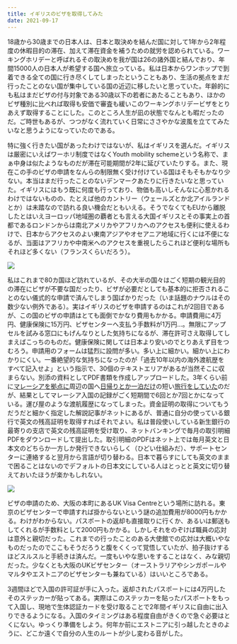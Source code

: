 ```yaml
---
title: イギリスのビザを取得してみた
date: 2021-09-17
---
```


18歳から30歳までの日本人は、日本と取決めを結んだ国に対して1年から2年程度の休暇目的の滞在、加えて滞在資金を補うための就労を認められている。ワーキングホリデーと呼ばれるその取決めを我が国は26の諸外国と結んでおり、年間15000人の日本人が希望する国へ旅立っている。私は日本からワンホップで到着できる全ての国に行き尽くしてしまったということもあり、生活の拠点をまだ行ったことのない国が集中している国の近辺に移したいと思っていた。年齢的にも私はまだビザの付与対象である30歳以下の若者にあたることもあり、ほかのビザ種別に比べれば取得も安価で審査も緩いこのワーキングホリデービザをとりあえず取得することにした。このところ人生が凪の状態でなんとも暇だったのだ。ご時世もあるが、つつがなく流れていく日常にささやかな波風を立ててみたいなと思うようになっていたのである。

特に強く行きたい国があったわけではないが、私はイギリスを選んだ。イギリスは厳密にいえばワーホリ制度ではなくYouth mobility schemeという名称で、まぁ中身は似たようなものだが滞在可能期間が2年に延びていたりする。また、現在この手のビザの申請をなんらの制限無く受け付けている国はそもそもかなり少ない。本当はまだ行ったことのないデンマークあたりに行きたいなと思っていた。イギリスにはもう既に何度も行っており、物価も高いしそんなに心惹かれるわけではないものの、たとえば他のカントリー（ウェールズとか北アイルランドとか）は未踏なので訪れる良い機会だともいえる。そうでなくてもEUから離脱したとはいえヨーロッパ地域圏の覇者とも言える大国イギリスとその事実上の首都であるロンドンからは南北アメリカやアフリカへのアクセスも便利に使えるわけで、日本からアクセスのよい東南アジアやオセアニア地域に行くには不便になるが、当面はアフリカや中南米へのアクセスを重視したらこれほど便利な場所もそれほど多くない（フランスくらいだろう）。

![](https://img.xar.sh/i-c3m77LL-X2.png)

私はこれまで80カ国ほど訪れているが、その大半の国々はごく短期の観光目的の滞在にビザが不要な国だったり、ビザが必要だとしても基本的に拒否されることのない儀式的な申請で済んでしまう国ばかりだった（いま話題のナウルはその数少ない例外である）。実はイギリスのビザを申請するのはこれが2回目であるが、この国のビザの申請はとても面倒でかなり費用もかかる。申請費用に4万円、健康保険に15万円、ビザセンターへ支払う手数料が1万円…。無限にアップセルを試みる窓口にもげんなりとした気持ちになるが、滞在許可さえ取得してしまえばこっちのものだ。健康保険に関しては日本より安いのでとりあえず目をつむろう。申請用のフォームは猛烈に設問が多い。多い上に細かい。細かい上にわかりにくい。一番絶望的な気持ちになったのが「過去10年以内の海外渡航歴をすべて記入せよ」という指示で、30個のテキストエリアがあるが当然そこに収まらない。別添の資料としてPDF書類を作成しアップロードした。3年くらい前に[マレーシアを拠点に](/post/1505641979/)周辺の国へ[日帰りとか一泊だけ](/post/1505642009/)の短い[旅行をしていた](/post/1505642051/)のだが、結果としてマレーシア入国の記録がごく短期間で6回とか7回とかになっている。運び屋のような渡航履歴になってしまった。資金証明の取得についてもうだうだと細かく指定した解説記事がネットにあるが、普通に自分の使っている銀行で英文の残高証明を取得すればそれでよい。私は普段使いしている新生銀行の最寄りの支店で英文の残高証明を受け取り、ネットバンキングで毎月の取引明細PDFをダウンロードして提出した。取引明細のPDFはネット上では毎月英文と日本文のどちらか一方しか発行できないらしく（ひどい仕組みだ）、サポートセンターに連絡すると翌月から言語が切り替わる。日本で暮らすにしても英文のままで困ることはないのでデフォルトの日本文にしている人はとっとと英文に切り替えておいたほうが楽かもしれない。

![](https://img.xar.sh/i-2FqrqvF-X2.jpg)

ビザの申請のため、大阪の本町にあるUK Visa Centreという場所に訪れる。東京のビザセンターで申請すれば掛からないという謎の追加費用が8000円もかかる。わけがわからない。パスポートの返却も直接取りに行くか、あるいは郵送もしてくれるが手数料として2000円もかかる。しかしそれをのぞけば職員の応対は意外と親切だった。これまでの行ったことのある大使館での応対は大概いやなものだったのでここもそうだろうと腹をくくって覚悟していたが、拍子抜けするほどスルスルと手続きは済んだ。一度もいやな思いをすることはなく、みな親切だった。少なくとも大阪のUKビザセンター（オーストラリアやシンガポールやマルタやエストニアのビザセンターも兼ねている）はいいところである。

3週間ほどで入国の許可証が手に入った。返却されたパスポートには4万円したそのステッカーが貼ってある。実際はこのステッカーを貼ったパスポートをもって入国し、現地で生体認証カードを受け取ることで2年間イギリスに自由に出入りできるようになる。入国のタイミングはある程度自由がきくので急ぐ必要はとくにない。ゆっくり準備をしよう。何年か前にエストニアに引っ越したときのように、どこか遠くで自分の人生のルートが少し変わる音がした。
